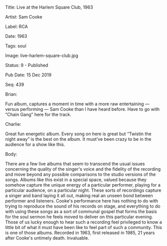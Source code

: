 Title:  Live at the Harlem Square Club, 1963

Artist: Sam Cooke

Label:  RCA

Date:   1963

Tags:   soul

Image:  live-harlem-square-club.jpg

Status: 9 - Published

Pub Date: 15 Dec 2019

Seq:    439

Brian: 

Fun album, captures a moment in time with a more raw entertaining — versus performing — Sam Cooke than I have heard before. Have to go with “Chain Gang” here for the track.


Charlie: 

Great fun energetic album. Every song on here is great but “Twistin the night away” is the best on the album. It must’ve been crazy to be in the audience for a show like this. 

Body: 

There are a few live albums that seem to transcend the usual issues concerning the quality of the singer's voice and the fidelity of the recording and move beyond any possible comparisons to the studio versions of the songs. Albums like this exist in a special space, valued because they somehow capture the unique energy of a particular performer, playing for a particular audience, on a particular night. These sorts of recordings capture a singer and band laying it all out, making real an unseen bond between performer and listeners. Cooke's performance here has nothing to do with trying to reproduce the sound of his records on stage, and everything to do with using these songs as a sort of communal gospel that forms the basis for the soul sermon he feels moved to deliver on this particular evening. Those of us lucky enough to hear such a recording feel privileged to know a little bit of what it must have been like to feel part of such a community. This is one of those albums. Recorded in 1963, first released in 1985, 21 years after Cooke's untimely death. Invaluable. 

